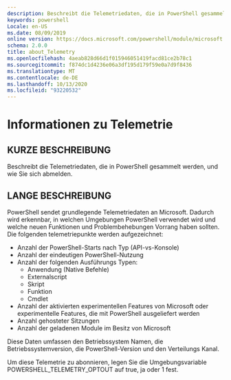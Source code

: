 ```yaml
---
description: Beschreibt die Telemetriedaten, die in PowerShell gesammelt werden, und wie Sie sich abmelden.
keywords: powershell
Locale: en-US
ms.date: 08/09/2019
online version: https://docs.microsoft.com/powershell/module/microsoft.powershell.core/about/about_telemetry?view=powershell-7&WT.mc_id=ps-gethelp
schema: 2.0.0
title: about_Telemetry
ms.openlocfilehash: 4aeab828d66d1f015946051419facd81ce2b78c1
ms.sourcegitcommit: f874dc1d4236e06a3df195d179f59e0a7d9f8436
ms.translationtype: MT
ms.contentlocale: de-DE
ms.lasthandoff: 10/13/2020
ms.locfileid: "93220532"
---
```

# <a name="about-telemetry"></a>Informationen zu Telemetrie

## <a name="short-description"></a>KURZE BESCHREIBUNG

Beschreibt die Telemetriedaten, die in PowerShell gesammelt werden, und wie Sie sich abmelden.

## <a name="long-description"></a>LANGE BESCHREIBUNG

PowerShell sendet grundlegende Telemetriedaten an Microsoft.
Dadurch wird erkennbar, in welchen Umgebungen PowerShell verwendet wird und welche neuen Funktionen und Problembehebungen Vorrang haben sollten.
Die folgenden telemetriepunkte werden aufgezeichnet:

- Anzahl der PowerShell-Starts nach Typ (API-vs-Konsole)
- Anzahl der eindeutigen PowerShell-Nutzung
- Anzahl der folgenden Ausführungs Typen:
  - Anwendung (Native Befehle)
  - Externalscript
  - Skript
  - Funktion
  - Cmdlet
- Anzahl der aktivierten experimentellen Features von Microsoft oder experimentelle Features, die mit PowerShell ausgeliefert werden
- Anzahl gehosteter Sitzungen
- Anzahl der geladenen Module im Besitz von Microsoft

Diese Daten umfassen den Betriebssystem Namen, die Betriebssystemversion, die PowerShell-Version und den Verteilungs Kanal.

Um diese Telemetrie zu abonnieren, legen Sie die Umgebungsvariable POWERSHELL_TELEMETRY_OPTOUT auf true, ja oder 1 fest.
